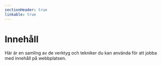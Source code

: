 ```yaml
---
sectionHeader: true
linkable: true
---
```

Innehåll
=========================

Här är en samling av de verktyg och tekniker du kan använda för att jobba med innehåll på webbplatsen.
